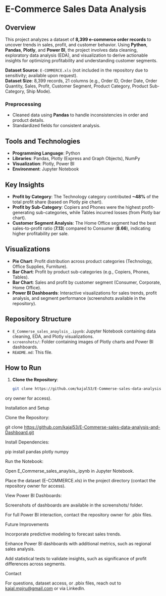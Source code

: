 
# E-Commerce Sales Data Analysis

## Overview

This project analyzes a dataset of **8,399 e-commerce order records** to uncover trends in sales, profit, and customer behavior. Using **Python**, **Pandas**, **Plotly**, and **Power BI**, the project involves data cleaning, exploratory data analysis (EDA), and visualization to derive actionable insights for optimizing profitability and understanding customer segments.

**Dataset Source**: `E-COMMERCE.xls` (not included in the repository due to sensitivity; available upon request).  
**Dataset Size**: 8,399 records, 21 columns (e.g., Order ID, Order Date, Order Quantity, Sales, Profit, Customer Segment, Product Category, Product Sub-Category, Ship Mode).

### Preprocessing
- Cleaned data using **Pandas** to handle inconsistencies in order and product details.
- Standardized fields for consistent analysis.

## Tools and Technologies

- **Programming Language**: Python
- **Libraries**: Pandas, Plotly (Express and Graph Objects), NumPy
- **Visualization**: Plotly, Power BI
- **Environment**: Jupyter Notebook

## Key Insights

- **Profit by Category**: The Technology category contributed **~48%** of the total profit share (based on Plotly pie chart).
- **Profit by Sub-Category**: Copiers and Phones were the highest profit-generating sub-categories, while Tables incurred losses (from Plotly bar chart).
- **Customer Segment Analysis**: The Home Office segment had the best sales-to-profit ratio (**7.13**) compared to Consumer (**8.66**), indicating higher profitability per sale.

## Visualizations

- **Pie Chart**: Profit distribution across product categories (Technology, Office Supplies, Furniture).
- **Bar Chart**: Profit by product sub-categories (e.g., Copiers, Phones, Tables).
- **Bar Chart**: Sales and profit by customer segment (Consumer, Corporate, Home Office).
- **Power BI Dashboards**: Interactive visualizations for sales trends, profit analysis, and segment performance (screenshots available in the repository).

## Repository Structure

- `E_Commerse_sales_anaylsis_.ipynb`: Jupyter Notebook containing data cleaning, EDA, and Plotly visualizations.
- `screenshots/`: Folder containing images of Plotly charts and Power BI dashboards.
- `README.md`: This file.

## How to Run

1. **Clone the Repository**:
   ```bash
   git clone https://github.com/kajal53/E-Commerse-sales-data-analysis-and-Dashboard.git
ory owner for access).


Installation and Setup



Clone the Repository:

git clone https://github.com/kajal53/E-Commerse-sales-data-analysis-and-Dashboard.git



Install Dependencies:

pip install pandas plotly numpy


Run the Notebook:


Open E_Commerse_sales_anaylsis_.ipynb in Jupyter Notebook.

Place the dataset (E-COMMERCE.xls) in the project directory (contact the repository owner for access).



View Power BI Dashboards:


Screenshots of dashboards are available in the screenshots/ folder.

For full Power BI interaction, contact the repository owner for .pbix files.


Future Improvements


Incorporate predictive modeling to forecast sales trends.

Enhance Power BI dashboards with additional metrics, such as regional sales analysis.

Add statistical tests to validate insights, such as significance of profit differences across segments.


Contact

For questions, dataset access, or .pbix files, reach out to kajal.mpjru@gmail.com or via LinkedIn.
   
